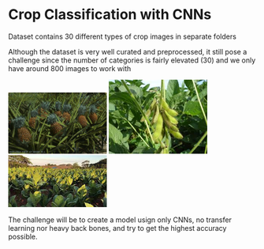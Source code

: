 # Crop Classification with CNNs

Dataset contains 30 different types of crop images in separate folders

Although the dataset is very well curated and preprocessed, it still pose a challenge since the number of categories is fairly elevated (30) and we only have around 800 images to work with

<p float="left">
  <img src="Agricultural-crops\pineapple\image (4).jpeg" width="200" />
  <img src="Agricultural-crops\soyabean\imaage (7).jpg" width="200" /> 
  <img src="Agricultural-crops\Tobacco-plant\image11.jpeg" width="200" />
</p>

The challenge will be to create a model usign only CNNs, no transfer learning nor heavy back bones, and try to get the highest accuracy possible.

